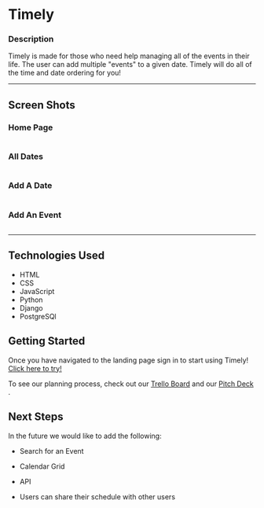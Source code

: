 # Timely 

### Description

Timely is made for those who need help managing all of the events in their life. The user can add multiple "events" to a given date. Timely will do all of the time and date ordering for you! 
______

## Screen Shots

### Home Page
<img src="" >

### All Dates
<img src="" >

### Add A Date
<img src="" >

### Add An Event 
<img src="" >

_____

## Technologies Used
* HTML
* CSS
* JavaScript
* Python
* Django
* PostgreSQl

## Getting Started
Once you have navigated to the landing page sign in to start using Timely!
<a href="https://timely-msj.herokuapp.com/">Click here to try!</a>

To see our planning process, check out our  <a href="https://trello.com/b/O5GHra3D/project-3-planning">Trello Board</a> and our <a href="https://docs.google.com/presentation/d/1sVBTYElRF21UotixaM-FNDl-piqKawYMsPlr7B23MQU/edit?usp=sharing">Pitch Deck </a>.

## Next Steps
In the future we would like to add the following:

* Search for an Event

* Calendar Grid

*  API

* Users can share their schedule with other users